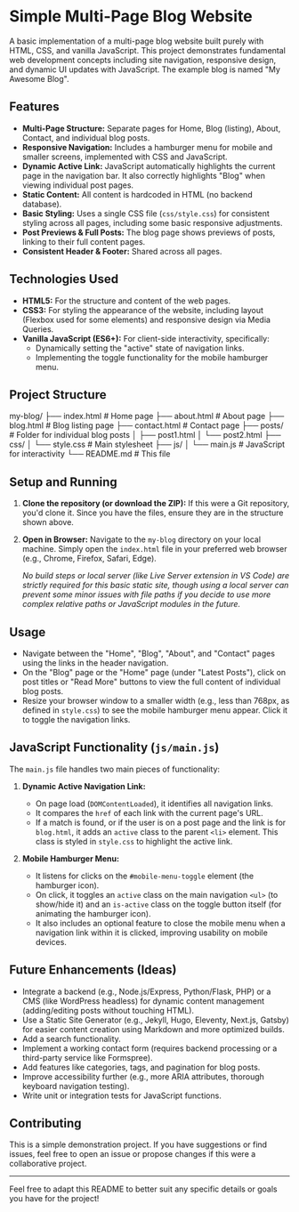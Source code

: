 # Simple Multi-Page Blog Website

A basic implementation of a multi-page blog website built purely with HTML, CSS, and vanilla JavaScript. This project demonstrates fundamental web development concepts including site navigation, responsive design, and dynamic UI updates with JavaScript. The example blog is named "My Awesome Blog".

## Features

*   **Multi-Page Structure:** Separate pages for Home, Blog (listing), About, Contact, and individual blog posts.
*   **Responsive Navigation:** Includes a hamburger menu for mobile and smaller screens, implemented with CSS and JavaScript.
*   **Dynamic Active Link:** JavaScript automatically highlights the current page in the navigation bar. It also correctly highlights "Blog" when viewing individual post pages.
*   **Static Content:** All content is hardcoded in HTML (no backend database).
*   **Basic Styling:** Uses a single CSS file (`css/style.css`) for consistent styling across all pages, including some basic responsive adjustments.
*   **Post Previews & Full Posts:** The blog page shows previews of posts, linking to their full content pages.
*   **Consistent Header & Footer:** Shared across all pages.

## Technologies Used

*   **HTML5:** For the structure and content of the web pages.
*   **CSS3:** For styling the appearance of the website, including layout (Flexbox used for some elements) and responsive design via Media Queries.
*   **Vanilla JavaScript (ES6+):** For client-side interactivity, specifically:
    *   Dynamically setting the "active" state of navigation links.
    *   Implementing the toggle functionality for the mobile hamburger menu.

## Project Structure
my-blog/
├── index.html # Home page
├── about.html # About page
├── blog.html # Blog listing page
├── contact.html # Contact page
├── posts/ # Folder for individual blog posts
│ ├── post1.html
│ └── post2.html
├── css/
│ └── style.css # Main stylesheet
├── js/
│ └── main.js # JavaScript for interactivity
└── README.md # This file

## Setup and Running

1.  **Clone the repository (or download the ZIP):**
    If this were a Git repository, you'd clone it. Since you have the files, ensure they are in the structure shown above.

2.  **Open in Browser:**
    Navigate to the `my-blog` directory on your local machine.
    Simply open the `index.html` file in your preferred web browser (e.g., Chrome, Firefox, Safari, Edge).

    *No build steps or local server (like Live Server extension in VS Code) are strictly required for this basic static site, though using a local server can prevent some minor issues with file paths if you decide to use more complex relative paths or JavaScript modules in the future.*

## Usage

*   Navigate between the "Home", "Blog", "About", and "Contact" pages using the links in the header navigation.
*   On the "Blog" page or the "Home" page (under "Latest Posts"), click on post titles or "Read More" buttons to view the full content of individual blog posts.
*   Resize your browser window to a smaller width (e.g., less than 768px, as defined in `style.css`) to see the mobile hamburger menu appear. Click it to toggle the navigation links.

## JavaScript Functionality (`js/main.js`)

The `main.js` file handles two main pieces of functionality:

1.  **Dynamic Active Navigation Link:**
    *   On page load (`DOMContentLoaded`), it identifies all navigation links.
    *   It compares the `href` of each link with the current page's URL.
    *   If a match is found, or if the user is on a post page and the link is for `blog.html`, it adds an `active` class to the parent `<li>` element. This class is styled in `style.css` to highlight the active link.

2.  **Mobile Hamburger Menu:**
    *   It listens for clicks on the `#mobile-menu-toggle` element (the hamburger icon).
    *   On click, it toggles an `active` class on the main navigation `<ul>` (to show/hide it) and an `is-active` class on the toggle button itself (for animating the hamburger icon).
    *   It also includes an optional feature to close the mobile menu when a navigation link within it is clicked, improving usability on mobile devices.

## Future Enhancements (Ideas)

*   Integrate a backend (e.g., Node.js/Express, Python/Flask, PHP) or a CMS (like WordPress headless) for dynamic content management (adding/editing posts without touching HTML).
*   Use a Static Site Generator (e.g., Jekyll, Hugo, Eleventy, Next.js, Gatsby) for easier content creation using Markdown and more optimized builds.
*   Add a search functionality.
*   Implement a working contact form (requires backend processing or a third-party service like Formspree).
*   Add features like categories, tags, and pagination for blog posts.
*   Improve accessibility further (e.g., more ARIA attributes, thorough keyboard navigation testing).
*   Write unit or integration tests for JavaScript functions.

## Contributing

This is a simple demonstration project. If you have suggestions or find issues, feel free to open an issue or propose changes if this were a collaborative project.

---

Feel free to adapt this README to better suit any specific details or goals you have for the project!